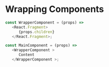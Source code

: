 # Wrapping Components

```javascript
const WrapperComponent = (props) =>
   <React.Fragment>
      {props.children}
   </React.Fragment>;
```

```javascript
const MainComponent = (props) =>
   <WrapperComponent >
      Content
   </WrapperComponent >;
```

